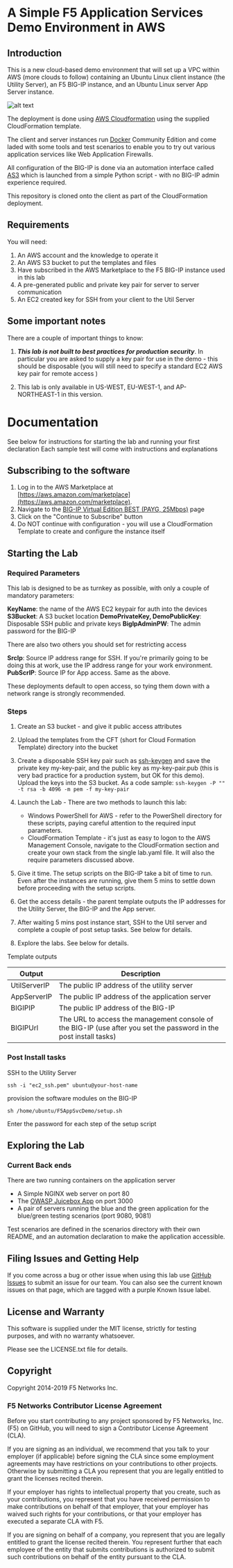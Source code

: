 # A Simple F5 Application Services Demo Environment in AWS


## Introduction

This is a new cloud-based demo environment that will set up a VPC within AWS (more clouds to follow) containing an Ubuntu Linux client instance (the Utility Server), an F5 BIG-IP instance, and an Ubuntu Linux server App Server instance. 

![alt text](https://github.com/RuncibleSpoon/F5AppSvcDemo/raw/master/images/lab.png "lab layout" )

The deployment is done using [AWS Cloudformation](https://aws.amazon.com/cloudformation/) using the supplied CloudFormation template. 

The client and server instances run [Docker](https://www.docker.com/) Community Edition and come laded with some tools and test scenarios to enable you to try out various application services like Web Application Firewalls.  

All configuration of the BIG-IP is done via an automation interface called [AS3](http://clouddocs.f5.com/products/extensions/f5-appsvcs-extension/latest/) which is launched from a simple Python script - with no BIG-IP admin experience  required.

This repository is cloned onto the client as part of the CloudFormation deployment.



## Requirements 

You will need: 

1) An AWS account and the knowledge to operate it 
2) An AWS S3 bucket to put the templates and files 
3) Have subscribed in the AWS Marketplace to the F5 BIG-IP instance used in this lab
4) A pre-generated public and private key pair for server to server communication
5) An EC2 created key for SSH from your client to the Util Server


## Some important notes 

There are a couple of important things to know:

1) ***This lab is not built to best practices for production security***. In particular you are asked to supply a key pair for use in the demo - this should be disposable (you will still need to specify a standard EC2 AWS key pair for remote access )

2) This lab is only  available in US-WEST, EU-WEST-1, and AP-NORTHEAST-1 in this version.


# Documentation #

See below for instructions for starting the lab and running your first declaration
Each sample test will come with instructions and explanations

## Subscribing to the software ##

1. Log in to the AWS Marketplace at [https://aws.amazon.com/marketplace](https://aws.amazon.com/marketplace).
2. Navigate to the  [BIG-IP Virtual Edition BEST (PAYG, 25Mbps)](https://aws.amazon.com/marketplace/pp/B079C4WR32) page
3. Click on the "Continue to Subscribe" button
4. Do NOT continue with configuration - you will use a CloudFormation Template to create and configure the instance itself

## Starting the Lab ##


### Required Parameters 

This lab is designed to be as turnkey as possible, with only a couple of mandatory parameters:

**KeyName**: the name of the AWS EC2 keypair for auth into the devices
**S3Bucket**: A S3 bucket location
**DemoPrivateKey, DemoPublicKey**: Disposable SSH public and private keys
**BigIpAdminPW**: The admin password for the BIG-IP

There are also two others you should set for restricting access

**SrcIp**:  Source IP address range for SSH. If you're primarily going to be doing this at work, use the IP address range for your work environment. 
**PubScrIP**:  Source IP for App access. Same as the above.

These deployments default to open access, so tying them down with a network range is strongly recommended. 

### Steps

1) Create an S3 bucket - and give it public access attributes 
2) Upload the templates from the CFT (short for Cloud Formation Template) directory into the bucket
3) Create a disposable SSH key pair such as [ssh-keygen](https://www.ssh.com/ssh/keygen) and save the private key my-key-pair, and the public key as my-key-pair.pub (this is very bad practice for a production system, but OK for this demo). Upload the keys into the S3 bucket. As a code sample:
    `ssh-keygen -P "" -t rsa -b 4096 -m pem -f my-key-pair`

4) Launch the Lab - There are two methods to launch this lab:
   - Windows PowerShell for AWS - refer to the PowerShell directory for these scripts, paying careful attention to the required input parameters. 
   - CloudFormation Template - it's just as easy to logon to the AWS Management Console, navigate to the CloudFormation section and create your own stack from the single lab.yaml file. It will also the require parameters discussed above. 
5) Give it time. The setup scripts on the BIG-IP take a bit of time to run. Even after the instances are running, give them 5 mins to settle down before proceeding with the setup scripts.
6) Get the access details - the parent template outputs the IP addresses for the Utility Server, the BIG-IP and the App server.
7) After waiting 5 mins post instance start, SSH to the Util server and complete a couple of post setup tasks. See below for details.
8) Explore the labs. See below for details.

 


Template outputs 

Output | Description
------- | --------------------------------------------------
UtilServerIP | The public IP address of the utility server
AppServerIP | The public IP address of the application server
BIGIPIP | The public IP address of the BIG-IP 
BIGIPUrl  | The URL to access the management console of the BIG-IP (use after you set the password in the post install tasks)

### Post  Install tasks 

SSH to the Utility Server

`ssh -i "ec2_ssh.pem" ubuntu@your-host-name`

provision the software modules on the BIG-IP

`sh /home/ubuntu/F5AppSvcDemo/setup.sh`

Enter the password for each step of the setup script

## Exploring the Lab

### Current Back ends 

There are two running containers on the application server

* A Simple NGINX web server on port 80
* The [OWASP Juicebox App](https://www.owasp.org/index.php/OWASP_Juice_Shop_Project) on port 3000
* A pair of servers running the blue and the green application for the blue/green testing scenarios (port 9080, 9081)

Test scenarios are defined in the scenarios directory with their own README, and an automation declaration to make the application accessible. 


## Filing Issues and Getting Help
If you come across a bug or other issue when using this lab use [GitHub Issues](https://github.com/F5DevCentral/F5AppSvcDemo/issues) to submit an issue for our team.  You can also see the current known issues on that page, which are tagged with a purple Known Issue label.  


## License and Warranty

This software is supplied under the MIT license, strictly for testing purposes, and with no warranty whatsoever. 

Please see the LICENSE.txt file for details. 

## Copyright

Copyright 2014-2019 F5 Networks Inc.


### F5 Networks Contributor License Agreement

Before you start contributing to any project sponsored by F5 Networks, Inc. (F5) on GitHub, you will need to sign a Contributor License Agreement (CLA).  

If you are signing as an individual, we recommend that you talk to your employer (if applicable) before signing the CLA since some employment agreements may have restrictions on your contributions to other projects. Otherwise by submitting a CLA you represent that you are legally entitled to grant the licenses recited therein.  

If your employer has rights to intellectual property that you create, such as your contributions, you represent that you have received permission to make contributions on behalf of that employer, that your employer has waived such rights for your contributions, or that your employer has executed a separate CLA with F5.   

If you are signing on behalf of a company, you represent that you are legally entitled to grant the license recited therein. You represent further that each employee of the entity that submits contributions is authorized to submit such contributions on behalf of the entity pursuant to the CLA. 
